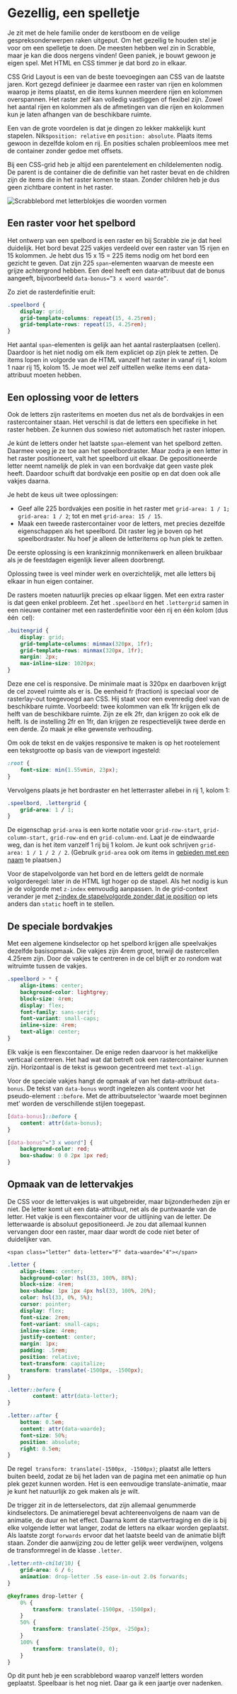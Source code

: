 # Gezellig, een spelletje

Je zit met de hele familie onder de kerstboom en de veilige gespreksonderwerpen raken uitgeput. Om het gezellig te houden stel je voor om een spelletje te doen. De meesten hebben wel zin in Scrabble, maar je kan die doos nergens vinden! Geen paniek, je bouwt gewoon je eigen spel. Met HTML en CSS timmer je dat bord zo in elkaar.

CSS Grid Layout is een van de beste toevoegingen aan CSS van de laatste jaren. Kort gezegd definieer je daarmee een raster van rijen en kolommen waarop je items plaatst, en die items kunnen meerdere rijen en kolommen overspannen. Het raster zelf kan volledig vastliggen of flexibel zijn. Zowel het aantal rijen en kolommen als de afmetingen van die rijen en kolommen kun je laten afhangen van de beschikbare ruimte.

Een van de grote voordelen is dat je dingen zo lekker makkelijk kunt stapelen. Niks`position: relative` en `position: absolute`. Plaats items gewoon in dezelfde kolom en rij. En posities schalen probleemloos mee met de container zonder gedoe met offsets.

Bij een CSS-grid heb je altijd een parentelement en childelementen nodig. De parent is de container die de definitie 
van 
het raster bevat en de children zijn de items die in het raster komen te staan. Zonder children heb je dus geen 
zichtbare content in het raster.

![Scrabblebord met letterblokjes die woorden vormen](/images/scrabblebord.png)

## Een raster voor het spelbord

Het ontwerp van een spelbord is een raster en bij Scrabble zie je dat heel duidelijk. Het bord bevat 225 vakjes verdeeld over een raster van 15 rijen en 15 kolommen. Je hebt dus 15 x 15 = 225 items nodig om het bord een gezicht te geven. Dat zijn 225 `span`-elementen waarvan de meeste een grijze achtergrond hebben. Een deel heeft een data-attribuut dat de bonus aangeeft, bijvoorbeeld `data-bonus=”3 x woord waarde”`. 

Zo ziet de rasterdefinitie eruit:

```css
.speelbord {
	display: grid;
	grid-template-columns: repeat(15, 4.25rem);
	grid-template-rows: repeat(15, 4.25rem);
}
```

Het aantal `span`-elementen is gelijk aan het aantal rasterplaatsen (cellen). Daardoor is het niet nodig om elk item expliciet op zijn plek te zetten. De items lopen in volgorde van de HTML vanzelf het raster in vanaf rij 1, kolom 1 naar rij 15, kolom 15. Je moet wel zelf uittellen welke items een data-attribuut moeten hebben.

## Een oplossing voor de letters

Ook de letters zijn rasteritems en moeten dus net als de bordvakjes in een rastercontainer staan. Het verschil is dat de letters een specifieke in het raster hebben. Ze kunnen dus sowieso niet automatisch het raster inlopen.

Je kúnt de letters onder het laatste `span`-element van het spelbord zetten. Daarmee voeg je ze toe aan het speelbordraster. Maar zodra je een letter in het raster positioneert, valt het speelbord uit elkaar. De gepositioneerde letter neemt namelijk de plek in van een bordvakje dat geen vaste plek heeft. Daardoor schuift dat bordvakje een positie op en dat doen ook alle vakjes daarna.

Je hebt de keus uit twee oplossingen:

- Geef alle 225 bordvakjes een positie in het raster met `grid-area: 1 / 1;` `grid-area: 1 / 2`; tot en met `grid-area: 15 / 15`.
- Maak een tweede rastercontainer voor de letters, met precies dezelfde eigenschappen als het speelbord. Dit raster leg je boven op het speelbordraster. Nu hoef je alleen de letteritems op hun plek te zetten.

De eerste oplossing is een krankzinnig monnikenwerk en alleen bruikbaar als je de feestdagen eigenlijk liever alleen doorbrengt.

Oplossing twee is veel minder werk en overzichtelijk, met alle letters bij elkaar in hun eigen container.

De rasters moeten natuurlijk precies op elkaar liggen. Met een extra raster is dat geen enkel probleem. Zet het `.speelbord` en het `.lettergrid` samen in een nieuwe container met een rasterdefinitie voor één rij en één kolom (dus één  cel):

```css
.buitengrid {
	display: grid;
	grid-template-columns: minmax(320px, 1fr);
	grid-template-rows: minmax(320px, 1fr);
	margin: 2px;
	max-inline-size: 1020px;
}
```

Deze ene cel is responsive. De minimale maat is 320px en daarboven krijgt de cel zoveel ruimte als er is. De eenheid fr (fraction) is speciaal voor de rasterlay-out toegevoegd aan CSS. Hij staat voor een evenredig deel van de beschikbare ruimte. Voorbeeld: twee kolommen van elk 1fr krijgen elk de helft van de beschikbare ruimte. Zijn ze elk 2fr, dan krijgen zo ook elk de helft. Is de instelling 2fr en 1fr, dan krijgen ze respectievelijk twee derde en een derde. Zo maak je elke gewenste verhouding.

Om ook de tekst en de vakjes responsive te maken is op het rootelement een tekstgrootte op basis van de viewport ingesteld:

```css
:root {
	font-size: min(1.55vmin, 23px);
}
```

Vervolgens plaats je het bordraster en het letterraster allebei in rij 1, kolom 1:

```css
.speelbord, .lettergrid {
	grid-area: 1 / 1;
}
```

De eigenschap `grid-area` is een korte notatie voor `grid-row-start`, `grid-column-start,` `grid-row-end` en `grid-column-end`. Laat je de eindwaarde weg, dan is het item vanzelf 1 rij bij 1 kolom. Je kunt ook schrijven `grid-area: 1 / 1 / 2 / 2`. (Gebruik `grid-area` ook om items in [gebieden met een naam](https://developer.mozilla.org/en-US/docs/Web/CSS/grid-template-areas) te plaatsen.)

Voor de stapelvolgorde van het bord en de letters geldt de normale volgorderegel: later in de HTML ligt hoger op de stapel. Als het nodig is kun je de volgorde met `z-index` eenvoudig aanpassen. In de grid-context verander je met [z-index de stapelvolgorde zonder dat je position](https://w3c.github.io/csswg-drafts/css-grid/#z-order) op iets anders dan `static` hoeft in te stellen.

## De speciale bordvakjes

Met een algemene kindselector op het spelbord krijgen alle speelvakjes dezelfde basisopmaak. Die vakjes zijn 4rem groot, terwijl de rastercellen 4.25rem zijn. Door de vakjes te centreren in de cel blijft er zo rondom wat witruimte tussen de vakjes.

```css
.speelbord > * {
	align-items: center;
	background-color: lightgrey;
	block-size: 4rem;
	display: flex;
	font-family: sans-serif;
	font-variant: small-caps;
	inline-size: 4rem;
	text-align: center;
}
```

Elk vakje is een flexcontainer. De enige reden daarvoor is het makkelijke verticaal centreren. Het had wat dat betreft ook een rastercontainer kunnen zijn. Horizontaal is de tekst is gewoon gecentreerd met `text-align`.

Voor de speciale vakjes hangt de opmaak af van het data-attribuut `data-bonus`. De tekst van `data-bonus` wordt ingelezen als content voor het pseudo-element `::before`. Met de attribuutselector ‘waarde moet beginnen met’ worden de verschillende stijlen toegepast.

```css
[data-bonus]::before {
	content: attr(data-bonus);
}

[data-bonus^="3 x woord"] {
	background-color: red;
	box-shadow: 0 0 2px 1px red;
}
```

## Opmaak van de lettervakjes

De CSS voor de lettervakjes is wat uitgebreider, maar bijzonderheden zijn er niet. De letter komt uit een data-attribuut, net als de puntwaarde van de letter. Het vakje is een flexcontainer voor de uitlijning van de letter. De letterwaarde is absoluut gepositioneerd. Je zou dat allemaal kunnen vervangen door een raster, maar daar wordt de code niet beter of duidelijker van.

`<span class="letter" data-letter="F" data-waarde="4"></span>`

```css
.letter {
	align-items: center;
	background-color: hsl(33, 100%, 88%);
	block-size: 4rem;
	box-shadow: 1px 1px 4px hsl(33, 100%, 20%);
	color: hsl(33, 0%, 5%);
	cursor: pointer;
	display: flex;
	font-size: 2rem;
	font-variant: small-caps;
	inline-size: 4rem;
	justify-content: center;
	margin: 1px;
	padding: .5rem;
	position: relative;
	text-transform: capitalize;
	transform: translate(-1500px, -1500px);
}

.letter::before {
		content: attr(data-letter);
}

.letter::after {
	bottom: 0.5em;
	content: attr(data-waarde);
	font-size: 50%;
	position: absolute;
	right: 0.5em;
}
```

De regel  `transform: translate(-1500px, -1500px)`; plaatst alle letters buiten beeld, zodat ze bij het laden van de pagina met een animatie op hun plek gezet kunnen worden. Het is een eenvoudige translate-animatie, maar je kunt het natuurlijk zo gek maken als je wilt.

De trigger zit in de letterselectors, dat zijn allemaal genummerde kindselectors. De animatieregel bevat achtereenvolgens de naam van de animatie, de duur en het effect. Daarna komt de startvertraging en die is bij elke volgende letter wat langer, zodat de letters na elkaar worden geplaatst. Als laatste zorgt `forwards` ervoor dat het laatste beeld van de animatie blijft staan. Zonder die aanwijzing zou de letter gelijk weer verdwijnen, volgens de transformregel in de klasse `.letter`.

```css
.letter:nth-child(10) {
	grid-area: 6 / 6;
	animation: drop-letter .5s ease-in-out 2.0s forwards;
}

@keyframes drop-letter {
	0% {
		transform: translate(-1500px, -1500px);
	}
	50% {
		transform: translate(-250px, -250px);
	}
	100% {
		transform: translate(0, 0);
	}
}
```

Op dit punt heb je een scrabblebord waarop vanzelf letters worden geplaatst. Speelbaar is het nog niet. Daar ga ik een jaartje over nadenken.
